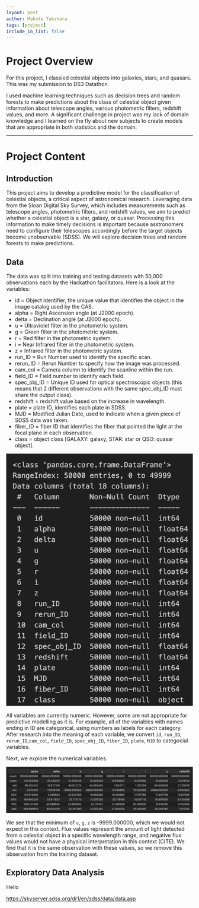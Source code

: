 ```yaml
---
layout: post
author: Makoto Takahara
tags: [project]
include_in_list: false
---
```


# Project Overview
For this project, I classied celestial objects into galaxies, stars, and quasars. This was my submission to DS3 Datathon. 

I used machine learning techniques such as decision trees and random forests to make predictions about the class of celestial object given information about telescope angles, various photometric filters, redshift values, and more. A significant challenge in project was my lack of domain knowledge and I learned on the fly about new subjects to create models that are appropriate in both statistics and the domain. 


---

# Project Content

## Introduction
This project aims to develop a predictive model for the classification of celestial objects, a critical aspect of astronomical research. Leveraging data from the Sloan Digital Sky Survey, which includes measurements such as telescope angles, photometric filters, and redshift values, we aim to predict whether a celestial object is a star, galaxy, or quasar. Processing this information to make timely decisions is important because asstronomers need to configure their telescopes accordingly before the target objects become unobservable (SDSS). We will explore decision trees and random forests to make predictions. 


## Data

The data was split into training and testing datasets with 50,000 observations each by the Hackathon facilitators. Here is a look at the variables:

 - id = Object Identifier, the unique value that identifies the object in the image catalog used by the CAS.
 - alpha = Right Ascension angle (at J2000 epoch).
 - delta = Declination angle (at J2000 epoch).
 - u = Ultraviolet filter in the photometric system.
 - g = Green filter in the photometric system.
 - r = Red filter in the photometric system.
 - i = Near Infrared filter in the photometric system.
 - z = Infrared filter in the photometric system.
 - run_ID = Run Number used to identify the specific scan.
 - rerun_ID = Rerun Number to specify how the image was processed.
 - cam_col = Camera column to identify the scanline within the run.
 - field_ID = Field number to identify each field.
 - spec_obj_ID = Unique ID used for optical spectroscopic objects (this means that 2 different observations with the same spec_obj_ID must share the output class).
 - redshift = redshift value based on the increase in wavelength.
 - plate = plate ID, identifies each plate in SDSS.
 - MJD = Modified Julian Date, used to indicate when a given piece of SDSS data was taken.
 - fiber_ID = fiber ID that identifies the fiber that pointed the light at the focal plane in each observation.
 - class = object class [GALAXY: galaxy, STAR: star or QSO: quasar object].

![Celestial Variables](/images/Screenshot-2024-01-21-at-00.05.09.png)

All variables are currently numeric. However, some are not appropriate for predictive modelling as it is. For example, all of the variables with names ending in ID are categorical, using numbers as labels for each category. After research into the meaning of each variable, we convert `id`, `run_ID`, `rerun_ID`,`cam_col`, `field_ID`, `spec_obj_ID`, `fiber_ID`, `plate`, `MJD` to categocial variables.

Next, we explore the numerical variables.

![Celestial Numerical Variables](/images/Screenshot-2024-01-21-at-00.16.47.png)

We see that the minimum of `u`, `g`, `z` is -9999.000000, which we would not expect in this context. Flux values represent the amount of light detected from a celestial object in a specific wavelength range, and negative flux values would not have a physical interpretation in this context (CITE). We find that it is the same observation with these values, so we remove this observation from the training dataset. 


## Exploratory Data Analysis

Hello





https://skyserver.sdss.org/dr1/en/sdss/data/data.asp
